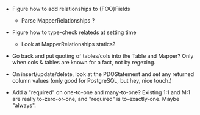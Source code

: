 - Figure how to add relationships to {FOO}Fields

    - Parse MapperRelationships ?

- Figure how to type-check relateds at setting time

    - Look at MapperRelationships statics?

- Go back and put quoting of tables/cols into the Table and Mapper? Only when
  cols & tables are known for a fact, not by regexing.

- On insert/update/delete, look at the PDOStatement and set any returned column
  values (only good for PostgreSQL, but hey, nice touch.)

- Add a "required" on one-to-one  and many-to-one? Existing 1:1 and M:1 are
  really to-zero-or-one, and "required" is to-exactly-one. Maybe "always".
